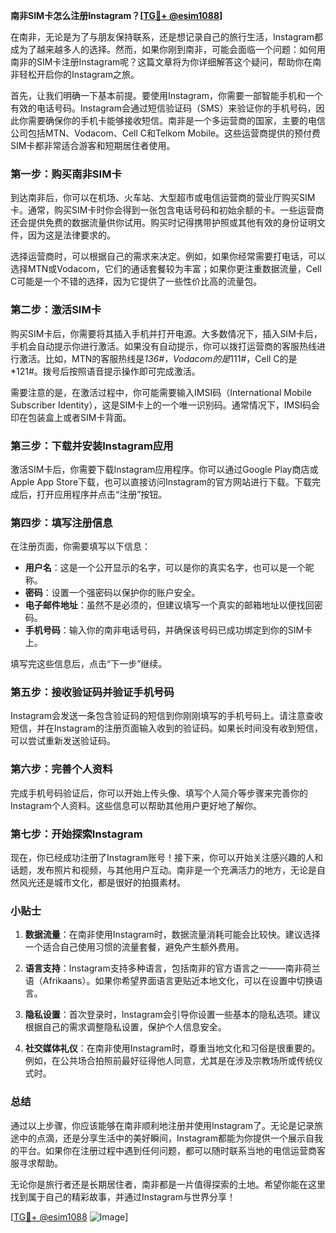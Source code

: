 **南非SIM卡怎么注册Instagram？[[TG💪+ @esim1088](https://t.me/s/esim1088)]**

在南非，无论是为了与朋友保持联系，还是想记录自己的旅行生活，Instagram都成为了越来越多人的选择。然而，如果你刚到南非，可能会面临一个问题：如何用南非的SIM卡注册Instagram呢？这篇文章将为你详细解答这个疑问，帮助你在南非轻松开启你的Instagram之旅。

首先，让我们明确一下基本前提。要使用Instagram，你需要一部智能手机和一个有效的电话号码。Instagram会通过短信验证码（SMS）来验证你的手机号码，因此你需要确保你的手机卡能够接收短信。南非是一个多运营商的国家，主要的电信公司包括MTN、Vodacom、Cell C和Telkom Mobile。这些运营商提供的预付费SIM卡都非常适合游客和短期居住者使用。

### 第一步：购买南非SIM卡

到达南非后，你可以在机场、火车站、大型超市或电信运营商的营业厅购买SIM卡。通常，购买SIM卡时你会得到一张包含电话号码和初始余额的卡。一些运营商还会提供免费的数据流量供你试用。购买时记得携带护照或其他有效的身份证明文件，因为这是法律要求的。

选择运营商时，可以根据自己的需求来决定。例如，如果你经常需要打电话，可以选择MTN或Vodacom，它们的通话套餐较为丰富；如果你更注重数据流量，Cell C可能是一个不错的选择，因为它提供了一些性价比高的流量包。

### 第二步：激活SIM卡

购买SIM卡后，你需要将其插入手机并打开电源。大多数情况下，插入SIM卡后，手机会自动提示你进行激活。如果没有自动提示，你可以拨打运营商的客服热线进行激活。比如，MTN的客服热线是*136#，Vodacom的是*111#，Cell C的是*121#。拨号后按照语音提示操作即可完成激活。

需要注意的是，在激活过程中，你可能需要输入IMSI码（International Mobile Subscriber Identity），这是SIM卡上的一个唯一识别码。通常情况下，IMSI码会印在包装盒上或者SIM卡背面。

### 第三步：下载并安装Instagram应用

激活SIM卡后，你需要下载Instagram应用程序。你可以通过Google Play商店或Apple App Store下载，也可以直接访问Instagram的官方网站进行下载。下载完成后，打开应用程序并点击“注册”按钮。

### 第四步：填写注册信息

在注册页面，你需要填写以下信息：

- **用户名**：这是一个公开显示的名字，可以是你的真实名字，也可以是一个昵称。
- **密码**：设置一个强密码以保护你的账户安全。
- **电子邮件地址**：虽然不是必须的，但建议填写一个真实的邮箱地址以便找回密码。
- **手机号码**：输入你的南非电话号码，并确保该号码已成功绑定到你的SIM卡上。

填写完这些信息后，点击“下一步”继续。

### 第五步：接收验证码并验证手机号码

Instagram会发送一条包含验证码的短信到你刚刚填写的手机号码上。请注意查收短信，并在Instagram的注册页面输入收到的验证码。如果长时间没有收到短信，可以尝试重新发送验证码。

### 第六步：完善个人资料

完成手机号码验证后，你可以开始上传头像、填写个人简介等步骤来完善你的Instagram个人资料。这些信息可以帮助其他用户更好地了解你。

### 第七步：开始探索Instagram

现在，你已经成功注册了Instagram账号！接下来，你可以开始关注感兴趣的人和话题，发布照片和视频，与其他用户互动。南非是一个充满活力的地方，无论是自然风光还是城市文化，都是很好的拍摄素材。

### 小贴士

1. **数据流量**：在南非使用Instagram时，数据流量消耗可能会比较快。建议选择一个适合自己使用习惯的流量套餐，避免产生额外费用。
   
2. **语言支持**：Instagram支持多种语言，包括南非的官方语言之一——南非荷兰语（Afrikaans）。如果你希望界面语言更贴近本地文化，可以在设置中切换语言。

3. **隐私设置**：首次登录时，Instagram会引导你设置一些基本的隐私选项。建议根据自己的需求调整隐私设置，保护个人信息安全。

4. **社交媒体礼仪**：在南非使用Instagram时，尊重当地文化和习俗是很重要的。例如，在公共场合拍照前最好征得他人同意，尤其是在涉及宗教场所或传统仪式时。

### 总结

通过以上步骤，你应该能够在南非顺利地注册并使用Instagram了。无论是记录旅途中的点滴，还是分享生活中的美好瞬间，Instagram都能为你提供一个展示自我的平台。如果你在注册过程中遇到任何问题，都可以随时联系当地的电信运营商客服寻求帮助。

无论你是旅行者还是长期居住者，南非都是一片值得探索的土地。希望你能在这里找到属于自己的精彩故事，并通过Instagram与世界分享！

[[TG💪+ @esim1088](https://t.me/s/esim1088) ![Image](https://i.postimg.cc/4NQfJmqS/Snipaste-2025-05-13-00-14-12.png)]